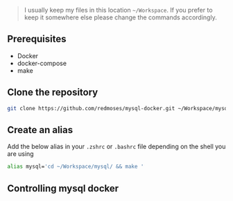 > I usually keep my files in this location ```~/Workspace```. If you prefer to keep it somewhere else please change the commands accordingly.

## Prerequisites

* Docker
* docker-compose
* make

## Clone the repository
```bash
git clone https://github.com/redmoses/mysql-docker.git ~/Workspace/mysql-docker
```

## Create an alias
Add the below alias in your ```.zshrc``` or ```.bashrc``` file depending on the shell you are using

```bash
alias mysql='cd ~/Workspace/mysql/ && make '
```
## Controlling mysql docker
